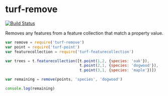 turf-remove
===========
[![Build Status](https://travis-ci.org/Turfjs/turf-remove.svg)](https://travis-ci.org/Turfjs/turf-remove)

Removes any features from a feature collection that match a property value.

```js
var remove = require('turf-remove')
var point = require('turf-point')
var featurecollection = require('turf-featurecollection')

var trees = t.featurecollection([t.point(1,2, {species: 'oak'}),
                                 t.point(2,1, {species: 'dogwood'}),
                                 t.point(3,1, {species: 'maple'})])

var remaining = remove(points, 'species', 'dogwood')

console.log(remaining)
```